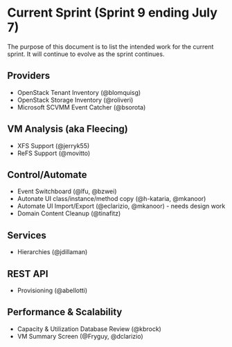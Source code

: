 # Current Sprint (Sprint 9 ending July 7)

The purpose of this document is to list the intended work for the current sprint.  It will continue to evolve as the sprint continues.

## Providers
* OpenStack Tenant Inventory (@blomquisg)
* OpenStack Storage Inventory (@roliveri)
* Microsoft SCVMM Event Catcher (@bsorota)

## VM Analysis (aka Fleecing)
* XFS Support (@jerryk55)
* ReFS Support (@movitto)

## Control/Automate
* Event Switchboard (@lfu, @bzwei)
* Autonate UI class/instance/method copy (@h-kataria, @mkanoor)
* Automate UI Import/Export (@eclarizio, @mkanoor) - needs design work
* Domain Content Cleanup (@tinafitz)

## Services
* Hierarchies (@jdillaman)

## REST API
* Provisioning (@abellotti)

## Performance & Scalability
* Capacity & Utilization Database Review (@kbrock)
* VM Summary Screen (@Fryguy, @dclarizio)
